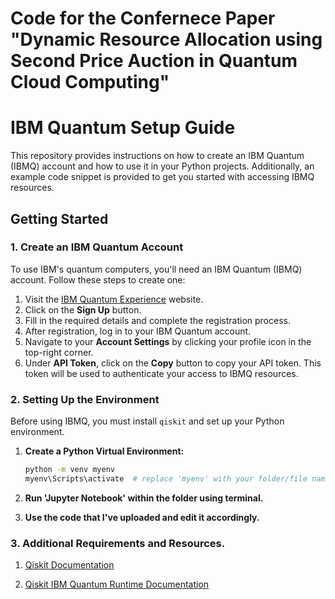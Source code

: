 # Code for the Confernece Paper "Dynamic Resource Allocation using Second Price Auction in Quantum Cloud Computing" 
# IBM Quantum Setup Guide

This repository provides instructions on how to create an IBM Quantum (IBMQ) account and how to use it in your Python projects. Additionally, an example code snippet is provided to get you started with accessing IBMQ resources.

## Getting Started

### 1. Create an IBM Quantum Account

To use IBM's quantum computers, you'll need an IBM Quantum (IBMQ) account. Follow these steps to create one:

1. Visit the [IBM Quantum Experience](https://quantum-computing.ibm.com/) website.
2. Click on the **Sign Up** button. 
3. Fill in the required details and complete the registration process.
4. After registration, log in to your IBM Quantum account.
5. Navigate to your **Account Settings** by clicking your profile icon in the top-right corner.
6. Under **API Token**, click on the **Copy** button to copy your API token. This token will be used to authenticate your access to IBMQ resources.

### 2. Setting Up the Environment

Before using IBMQ, you must install `qiskit` and set up your Python environment.

1. **Create a Python Virtual Environment:**

   ```bash
   python -m venv myenv
   myenv\Scripts\activate  # replace 'myenv' with your folder/file name as required

2. **Run 'Jupyter Notebook' within the folder using terminal.**

3. **Use the code that I've uploaded and edit it accordingly.**

### 3. Additional Requirements and Resources.

1. [Qiskit Documentation](https://docs.quantum.ibm.com/guides/hello-world)
   
2. [Qiskit IBM Quantum Runtime Documentation](https://github.com/Qiskit/qiskit-ibm-runtime?tab=readme-ov-file#account-setup)
   

